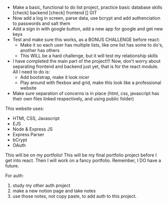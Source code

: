 - Make a basic, functional to do list project, practice basic database skills
[check] backend
[check] frontend
[] GIT
- Now add a log in screen, parse data, use bcrypt and add authenciation to passwords and salt them
- Add a sign in with google button, add a new app for google and get new keys
- Test and make sure this works, as a BONUS CHALLENGE before react:
  - Make it so each user has multiple lists, like one list has some to do's, another has others
  - This WILL be a hard challenge, but it will test my relationship skills
- I have completed the main part of the project!!! Now, don't worry about separating frontend and backend just yet, that is for the react module. All I need to do is:
  - Add bootstrap, make it look nicer
  - Play around with flexbox and grid, make this look like a professional website
- Make sure separation of concerns is in place (html, css, javascript has their own files linked respectively, and using public folder)

This website uses:
- HTMl, CSS, Javascript
- EJS
- Node & Express JS
- Express Parser
- bCrypt
- OAuth

This will be on my portfolio! This will be my final portfolio project before I get into react. Then I will work on a fancy portfolio. Remember, I DO have a future.

For auth:
1. study my other auth project
2. make a new notion page and take notes
3. use those notes, not copy paste, to add auth to this project.